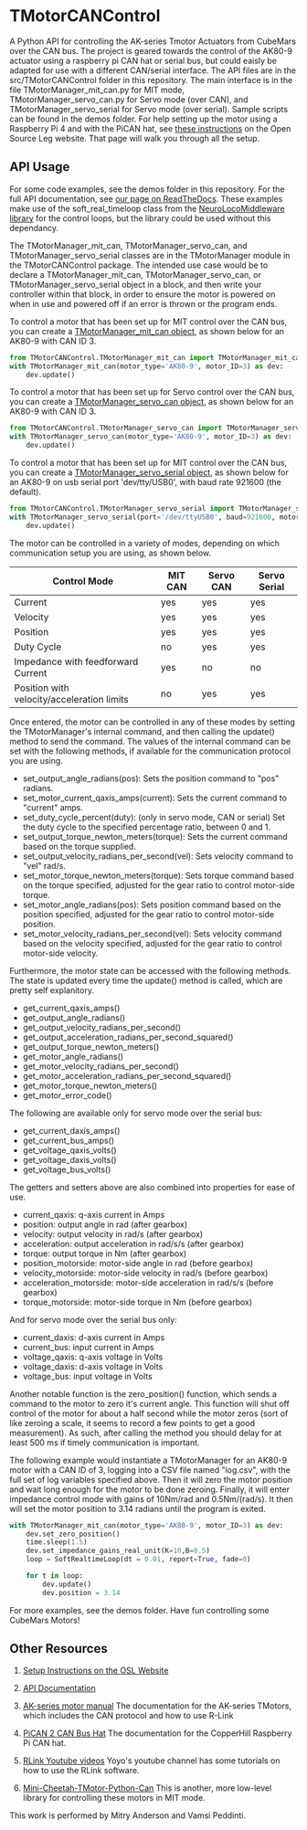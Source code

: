 # TMotorCANControl
A Python API for controlling the AK-series Tmotor Actuators from CubeMars over the CAN bus.
The project is geared towards the control of the AK80-9 actuator using a raspberry pi CAN hat or serial bus, but
could eaisly be adapted for use with a different CAN/serial interface. The API files are in the src/TMotorCANControl
folder in this repository. The main interface is in the file TMotorManager_mit_can.py for MIT mode, 
TMotorManager_servo_can.py for Servo mode (over CAN), and TMotorManager_servo_serial for Servo mode (over serial). 
Sample scripts can be found in the demos folder. For help setting up the motor using a Raspberry Pi 4 and with the
PiCAN hat, see [these instructions](https://opensourceleg.com/TMotorCANControl/) on the Open Source Leg website.
That page will walk you through all the setup.

## API Usage
For some code examples, see the demos folder in this repository. 
For the full API documentation, see [our page on ReadTheDocs](https://tmotorcancontrol.readthedocs.io/en/latest/index.html).
These examples make use of the soft_real_timeloop class from the [NeuroLocoMiddleware library](https://pypi.org/project/NeuroLocoMiddleware/) 
for the control loops, but the library could be used without this dependancy. 

The TMotorManager_mit_can, TMotorManager_servo_can, and TMotorManager_servo_serial classes are in the TMotorManager module in the TMotorCANControl package. The intended use case would be to declare a TMotorManager_mit_can, TMotorManager_servo_can, or TMotorManager_servo_serial object in a block, and then write your controller within 
that block, in order to ensure the motor is powered on when in use and powered off if an error is thrown or the 
program ends. 

To control a motor that has been set up for MIT control over the CAN bus,
you can create a [TMotorManager_mit_can object](https://tmotorcancontrol.readthedocs.io/en/latest/TMotorCANControl.html#TMotorCANControl.mit_can.TMotorManager_mit_can), 
as shown below for an AK80-9 with CAN ID 3. 
```python
from TMotorCANControl.TMotorManager_mit_can import TMotorManager_mit_can
with TMotorManager_mit_can(motor_type='AK80-9', motor_ID=3) as dev:
    dev.update()
```

To control a motor that has been set up for Servo control over the CAN bus, 
you can create a [TMotorManager_servo_can object](https://tmotorcancontrol.readthedocs.io/en/latest/TMotorCANControl.html#TMotorCANControl.servo_can.TMotorManager_servo_can),
as shown below for an AK80-9 with CAN ID 3.
```python
from TMotorCANControl.TMotorManager_servo_can import TMotorManager_servo_can
with TMotorManager_servo_can(motor_type='AK80-9', motor_ID=3) as dev:
    dev.update()
```

To control a motor that has been set up for MIT control over the CAN bus,
you can create a [TMotorManager_servo_serial object](https://tmotorcancontrol.readthedocs.io/en/latest/TMotorCANControl.html#TMotorCANControl.servo_serial.TMotorManager_servo_serial), 
as shown below
for an AK80-9 on usb serial port 'dev/tty/USB0', with baud rate 921600 (the default).
```python
from TMotorCANControl.TMotorManager_servo_serial import TMotorManager_servo_serial
with TMotorManager_servo_serial(port='/dev/ttyUSB0', baud=921600, motor_params=Servo_Params_Serial['AK80-9']) as dev:
    dev.update()
```

The motor can be controlled in a variety of modes, depending on which communication setup you are using, as shown below.

| Control Mode                               | MIT CAN | Servo CAN | Servo Serial |
| -----------                                | ------- | --------- | -----------  |
| Current                                    | yes     | yes       | yes          |
| Velocity                                   | yes     | yes       | yes          |
| Position                                   | yes     | yes       | yes          |
| Duty Cycle                                 | no      | yes       | yes          |
| Impedance with feedforward Current         | yes     | no        | no           |
| Position with velocity/acceleration limits | no      | yes       | yes          |

Once entered, the motor can be controlled in any of these modes by setting the TMotorManager's
internal command, and then calling the update() method to send the command. The values of the
internal command can be set with the following methods, if available for the communication
protocol you are using.

- set_output_angle_radians(pos): Sets the position command to "pos" radians.
- set_motor_current_qaxis_amps(current): Sets the current command to "current" amps.
- set_duty_cycle_percent(duty): (only in servo mode, CAN or serial) Set the duty cycle to the specified percentage ratio, between 0 and 1. 
- set_output_torque_newton_meters(torque): Sets the current command based on the torque supplied.
- set_output_velocity_radians_per_second(vel): Sets velocity command to "vel" rad/s.
- set_motor_torque_newton_meters(torque): Sets torque command based on the torque specified, adjusted for the gear ratio to control motor-side torque.
- set_motor_angle_radians(pos): Sets position command based on the position specified, adjusted for the gear ratio to control motor-side position.
- set_motor_velocity_radians_per_second(vel): Sets velocity command based on the velocity specified, adjusted for the gear ratio to control motor-side velocity.

Furthermore, the motor state can be accessed with the following methods. The state is updated
every time the update() method is called, which are pretty self explanitory.
- get_current_qaxis_amps()
- get_output_angle_radians()
- get_output_velocity_radians_per_second()
- get_output_acceleration_radians_per_second_squared()
- get_output_torque_newton_meters()
- get_motor_angle_radians()
- get_motor_velocity_radians_per_second()
- get_motor_acceleration_radians_per_second_squared()
- get_motor_torque_newton_meters()
- get_motor_error_code()

The following are available only for servo mode over the serial bus:
- get_current_daxis_amps()
- get_current_bus_amps()
- get_voltage_qaxis_volts()
- get_voltage_daxis_volts()
- get_voltage_bus_volts()

The getters and setters above are also combined into properties for ease of use.

- current_qaxis: q-axis current in Amps
- position: output angle in rad (after gearbox)
- velocity: output velocity in rad/s (after gearbox)
- acceleration: output acceleration in rad/s/s (after gearbox)
- torque: output torque in Nm (after gearbox)
- position_motorside: motor-side angle in rad (before gearbox)
- velocity_motorside: motor-side velocity in rad/s (before gearbox)
- acceleration_motorside: motor-side acceleration in rad/s/s (before gearbox)
- torque_motorside: motor-side torque in Nm (before gearbox)

And for servo mode over the serial bus only:
- current_daxis: d-axis current in Amps
- current_bus: input current in Amps
- voltage_qaxis: q-axis voltage in Volts
- voltage_daxis: d-axis voltage in Volts
- voltage_bus: input voltage in Volts

Another notable function is the zero_position() function, which sends a command to the motor to 
zero it's current angle. This function will shut off control of the motor for about a half second
while the motor zeros (sort of like zeroing a scale, it seems to record a few points to get 
a good measurement). As such, after calling the method you should delay for at least 500 ms
if timely communication is important.

The following example would instantiate a TMotorManager for an AK80-9 motor with a CAN ID of 3,
logging into a CSV file named "log.csv", with the full set of log variables specified above. Then
it will zero the motor position and wait long enough for the motor to be done zeroing. Finally,
it will enter impedance control mode with gains of 10Nm/rad and 0.5Nm/(rad/s). It then will set 
the motor position to 3.14 radians until the program is exited.

```python
with TMotorManager_mit_can(motor_type='AK80-9', motor_ID=3) as dev:
    dev.set_zero_position()
    time.sleep(1.5)
    dev.set_impedance_gains_real_unit(K=10,B=0.5)
    loop = SoftRealtimeLoop(dt = 0.01, report=True, fade=0)

    for t in loop:
        dev.update()
        dev.position = 3.14
```

For more examples, see the demos folder. Have fun controlling some CubeMars Motors!

## Other Resources
1. [Setup Instructions on the OSL Website](https://opensourceleg.com/TMotorCANControl/)

2. [API Documentation](https://tmotorcancontrol.readthedocs.io/en/latest/index.html)

3. [AK-series motor manual](https://store.cubemars.com/images/file/20211201/1638329381542610.pdf)
The documentation for the AK-series TMotors, which includes the CAN protocol and how to use R-Link

4. [PiCAN 2 CAN Bus Hat](https://copperhilltech.com/pican-2-can-bus-interface-for-raspberry-pi/) 
The documentation for the CopperHill Raspberry Pi CAN hat.

5. [RLink Youtube videos](https://www.youtube.com/channel/UCs-rBZ4uKBpOT9vokLZPhog/featured)
Yoyo's youtube channel has some tutorials on how to use the RLink software.

6. [Mini-Cheetah-TMotor-Python-Can](https://github.com/dfki-ric-underactuated-lab/mini-cheetah-tmotor-python-can)
This is another, more low-level library for controlling these motors in MIT mode.

This work is performed by Mitry Anderson and Vamsi Peddinti.
